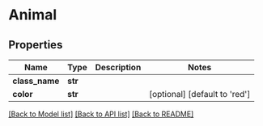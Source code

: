 # Animal

## Properties
Name | Type | Description | Notes
------------ | ------------- | ------------- | -------------
**class_name** | **str** |  | 
**color** | **str** |  | [optional] [default to 'red']

[[Back to Model list]](../README.md#documentation-for-models) [[Back to API list]](../README.md#documentation-for-api-endpoints) [[Back to README]](../README.md)

